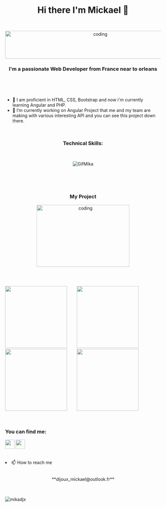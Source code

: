 
<h1 align="center">Hi there I'm Mickael 👋</h1>
<br><p align="center"><img alt="coding" width="600" height="90" src="https://zupimages.net/up/22/47/hxxm.jpg" alt="" /></a></p>
<h3 align="center">I'm a passionate Web Developer from France near to orleans</h3><br><br><br>
<ul>
<li> 🌱 I am proficient in HTML, CSS, Bootstrap and now i'm currently learning Angular and PHP.</h3></li>
<li> 🔭 I’m currently working on Angular Project that me and my team are making with various interesting API and you can see this project down there.</li>
</ul>

<br><h3 align="center">Technical Skills:</h3><br>
<p align="center">
 <img src="https://zupimages.net/up/22/47/12n4.gif" alt="GifMika"/>
 </p>
<br><br><br><h3 align="center">My Project </h3>
<p align="center">
<img alt="coding" width="300" height="200" src="https://media.tenor.com/2uyENRmiUt0AAAAC/coding.gif">

<br><br><p align="left"> 
 <img src="https://zupimages.net/up/22/47/ffsv.png" width="200px" height="200px"/>&nbsp; &nbsp; &nbsp; &nbsp;
 <img src="https://zupimages.net/up/22/47/cmee.png" width="200px" height="200px"/>&nbsp; &nbsp; &nbsp; &nbsp; 
 <img src="https://zupimages.net/up/22/47/imi6.png" width="200px" height="200px"/>&nbsp; &nbsp; &nbsp; &nbsp; 
 <img src="https://zupimages.net/up/22/47/638l.png" width="200px" height="200px"/>&nbsp; &nbsp; &nbsp; &nbsp; 
  </p>


<br><h3 align="left">You can find me:</h3>
<p align="left">
<a href="https://www.linkedin.com/in/mickael-dijoux-a58797252"><img src="https://zupimages.net/up/22/14/s2g7.png" width="30px"/></a>
<a href="https://twitter.com/Mickael_djx"><img src="https://zupimages.net/up/22/47/y776.png" width="30px"/></a>
</p>
<br>
 

<li>📫 How to reach me <br></li>
<br> <p align="center">**dijoux_mickael@outlook.fr**</p>


<br><br><img src="https://komarev.com/ghpvc/?username=mikadjx&label=Profile%20views&color=0e75b6&style=flat" alt="mikadjx"/></p>




